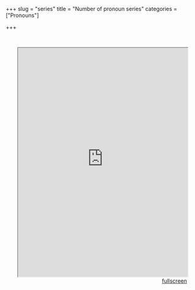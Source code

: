 +++
slug = "series"
title = "Number of pronoun series"
categories = ["Pronouns"]

+++

<head>
<style type="text/css">
	.padding {
		padding: 30px;
	}
</style>
</head>

<body>
<div class="padding">
<iframe src="https://sasha-kozhukhar.github.io/guatemala_atlas/maps/num_pron_series.html" width = "100%" height = "600px"></iframe>
<div align="right"><a href="https://sasha-kozhukhar.github.io/guatemala_atlas/maps/num_pron_series.html" target="_blank" class="button">fullscreen</a></div>
</div>
</body>
